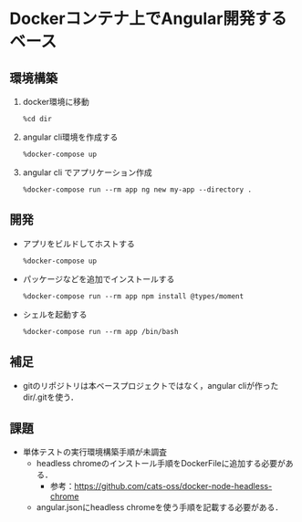 # Dockerコンテナ上でAngular開発するベース

## 環境構築

1. docker環境に移動

    ```shell
    %cd dir
    ```

1. angular cli環境を作成する

    ```shell
    %docker-compose up
    ```

1. angular cli でアプリケーション作成

    ```shell
    %docker-compose run --rm app ng new my-app --directory .
    ```

## 開発

* アプリをビルドしてホストする

    ```shell
    %docker-compose up 
    ```

* パッケージなどを追加でインストールする

    ```shell
    %docker-compose run --rm app npm install @types/moment
    ```

* シェルを起動する

    ```shell
    %docker-compose run --rm app /bin/bash
    ```

## 補足

* gitのリポジトリは本ベースプロジェクトではなく，angular cliが作った dir/.gitを使う．

## 課題

* 単体テストの実行環境構築手順が未調査
  * headless chromeのインストール手順をDockerFileに追加する必要がある．
    * 参考：<https://github.com/cats-oss/docker-node-headless-chrome>
  * angular.jsonにheadless chromeを使う手順を記載する必要がある．
